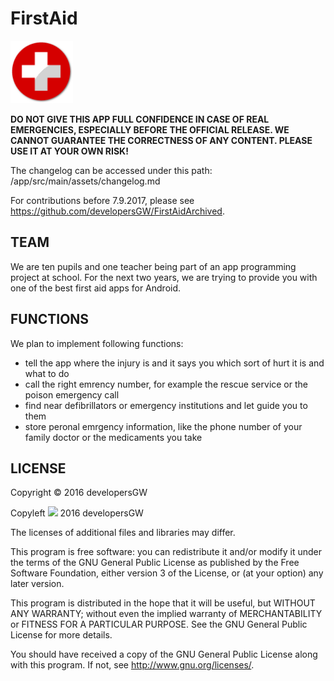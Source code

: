 # FirstAid 
<img src="firstaid_icon.png" height=100em>

**DO NOT GIVE THIS APP FULL CONFIDENCE IN CASE OF REAL EMERGENCIES, ESPECIALLY BEFORE THE OFFICIAL RELEASE. WE CANNOT GUARANTEE THE CORRECTNESS OF ANY CONTENT. PLEASE USE IT AT YOUR OWN RISK!**

The changelog can be accessed under this path: /app/src/main/assets/changelog.md

For contributions before 7.9.2017, please see https://github.com/developersGW/FirstAidArchived.

## TEAM

We are ten pupils and one teacher being part of an app programming project at school. For the next two years, we are trying to provide you with one of the best first aid apps for Android.



## FUNCTIONS

We plan to implement following functions:
* tell the app where the injury is and it says you which sort of hurt it is and what to do
* call the right emrency number, for example the rescue service or the poison emergency call
* find near defibrillators or emergency institutions and let guide you to them
* store peronal emrgency information, like the phone number of your family doctor or the medicaments you take




## LICENSE

Copyright © 2016 developersGW

Copyleft <img src="Copyleft.svg.png" height=12.5em> 2016 developersGW

The licenses of additional files and libraries may differ.

This program is free software: you can redistribute it and/or modify
it under the terms of the GNU General Public License as published by
the Free Software Foundation, either version 3 of the License, or
(at your option) any later version.

This program is distributed in the hope that it will be useful,
but WITHOUT ANY WARRANTY; without even the implied warranty of
MERCHANTABILITY or FITNESS FOR A PARTICULAR PURPOSE.  See the
GNU General Public License for more details.

You should have received a copy of the GNU General Public License
along with this program.  If not, see <http://www.gnu.org/licenses/>.
